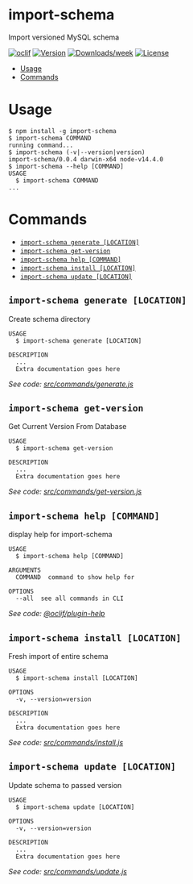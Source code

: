 import-schema
=============

Import versioned MySQL schema

[![oclif](https://img.shields.io/badge/cli-oclif-brightgreen.svg)](https://oclif.io)
[![Version](https://img.shields.io/npm/v/import-schema.svg)](https://npmjs.org/package/import-schema)
[![Downloads/week](https://img.shields.io/npm/dw/import-schema.svg)](https://npmjs.org/package/import-schema)
[![License](https://img.shields.io/npm/l/import-schema.svg)](https://github.com/oshtrak/import-schema/blob/master/package.json)

<!-- toc -->
* [Usage](#usage)
* [Commands](#commands)
<!-- tocstop -->
# Usage
<!-- usage -->
```sh-session
$ npm install -g import-schema
$ import-schema COMMAND
running command...
$ import-schema (-v|--version|version)
import-schema/0.0.4 darwin-x64 node-v14.4.0
$ import-schema --help [COMMAND]
USAGE
  $ import-schema COMMAND
...
```
<!-- usagestop -->
# Commands
<!-- commands -->
* [`import-schema generate [LOCATION]`](#import-schema-generate-location)
* [`import-schema get-version`](#import-schema-get-version)
* [`import-schema help [COMMAND]`](#import-schema-help-command)
* [`import-schema install [LOCATION]`](#import-schema-install-location)
* [`import-schema update [LOCATION]`](#import-schema-update-location)

## `import-schema generate [LOCATION]`

Create schema directory

```
USAGE
  $ import-schema generate [LOCATION]

DESCRIPTION
  ...
  Extra documentation goes here
```

_See code: [src/commands/generate.js](https://github.com/KierenBP/import-schema/blob/v0.0.4/src/commands/generate.js)_

## `import-schema get-version`

Get Current Version From Database

```
USAGE
  $ import-schema get-version

DESCRIPTION
  ...
  Extra documentation goes here
```

_See code: [src/commands/get-version.js](https://github.com/KierenBP/import-schema/blob/v0.0.4/src/commands/get-version.js)_

## `import-schema help [COMMAND]`

display help for import-schema

```
USAGE
  $ import-schema help [COMMAND]

ARGUMENTS
  COMMAND  command to show help for

OPTIONS
  --all  see all commands in CLI
```

_See code: [@oclif/plugin-help](https://github.com/oclif/plugin-help/blob/v3.2.0/src/commands/help.ts)_

## `import-schema install [LOCATION]`

Fresh import of entire schema

```
USAGE
  $ import-schema install [LOCATION]

OPTIONS
  -v, --version=version

DESCRIPTION
  ...
  Extra documentation goes here
```

_See code: [src/commands/install.js](https://github.com/KierenBP/import-schema/blob/v0.0.4/src/commands/install.js)_

## `import-schema update [LOCATION]`

Update schema to passed version

```
USAGE
  $ import-schema update [LOCATION]

OPTIONS
  -v, --version=version

DESCRIPTION
  ...
  Extra documentation goes here
```

_See code: [src/commands/update.js](https://github.com/KierenBP/import-schema/blob/v0.0.4/src/commands/update.js)_
<!-- commandsstop -->
